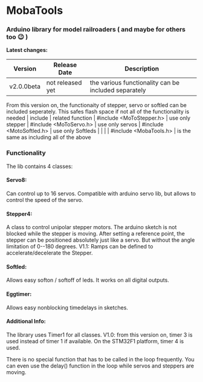 MobaTools
=========
### Arduino library for model railroaders ( and maybe for others too 😉 )

**Latest changes:**

| Version |  Release Date  | Description
| ------- |  ------------  | -----------
| v2.0.0beta  | not released yet | the various functionality can be included separately

From this version on, the functionaity of stepper, servo or softled can be included seperately.
This safes flash space if not all of the functionality is needed
| include | related function
| #include <MoToStepper.h> | use only stepper
| #include <MoToServo.h> | use only servos
| #include <MotoSoftled.h> | use only Softleds
| | |
| #include <MobaTools.h> | is the same as including all of the above

### Functionality

The lib contains 4 classes:

#### Servo8: 
Can control up to 16 servos. Compatible with arduino servo lib, but allows to control 
the speed of the servo.

#### Stepper4: 
A class to control unipolar stepper motors. The arduino sketch is not blocked while 
the stepper is moving. After setting a reference point, the stepper can be positioned 
absolutely just like a servo. But without the angle limitation of 0--180 degrees.
V1.1: Ramps can be defined to accelerate/decelerate the Stepper.

#### Softled: 
Allows easy softon / softoff of leds. It works on all digital outputs.

#### Eggtimer: 
Allows easy nonblocking timedelays in sketches.

#### Additional Info:
The library uses Timer1 for all classes. V1.0: from this version on, timer 3 is used instead of timer 1 if available.
On the STM32F1 platform, timer 4 is used.

There is no special function that has to be
called in the loop frequently. You can even use the delay() function in the loop while
servos and steppers are moving.
